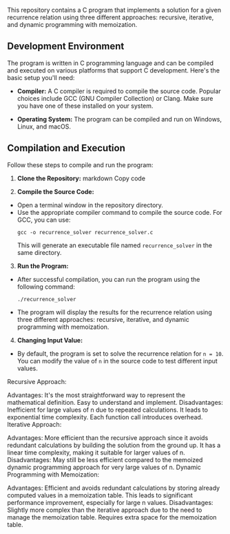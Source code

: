 
This repository contains a C program that implements a solution for a given recurrence relation using three different approaches: recursive, iterative, and dynamic programming with memoization.

## Development Environment

The program is written in C programming language and can be compiled and executed on various platforms that support C development. Here's the basic setup you'll need:

- **Compiler:** A C compiler is required to compile the source code. Popular choices include GCC (GNU Compiler Collection) or Clang. Make sure you have one of these installed on your system.

- **Operating System:** The program can be compiled and run on Windows, Linux, and macOS.

## Compilation and Execution

Follow these steps to compile and run the program:

1. **Clone the Repository:**
markdown
Copy code

2. **Compile the Source Code:**
- Open a terminal window in the repository directory.
- Use the appropriate compiler command to compile the source code. For GCC, you can use:
  ```
  gcc -o recurrence_solver recurrence_solver.c
  ```
  This will generate an executable file named `recurrence_solver` in the same directory.

3. **Run the Program:**
- After successful compilation, you can run the program using the following command:
  ```
  ./recurrence_solver
  ```
- The program will display the results for the recurrence relation using three different approaches: recursive, iterative, and dynamic programming with memoization.

4. **Changing Input Value:**
- By default, the program is set to solve the recurrence relation for `n = 10`. You can modify the value of `n` in the source code to test different input values.


Recursive Approach:

Advantages: It's the most straightforward way to represent the mathematical definition. Easy to understand and implement.
Disadvantages: Inefficient for large values of n due to repeated calculations. It leads to exponential time complexity. Each function call introduces overhead.
Iterative Approach:

Advantages: More efficient than the recursive approach since it avoids redundant calculations by building the solution from the ground up. It has a linear time complexity, making it suitable for larger values of n.
Disadvantages: May still be less efficient compared to the memoized dynamic programming approach for very large values of n.
Dynamic Programming with Memoization:

Advantages: Efficient and avoids redundant calculations by storing already computed values in a memoization table. This leads to significant performance improvement, especially for large n values.
Disadvantages: Slightly more complex than the iterative approach due to the need to manage the memoization table. Requires extra space for the memoization table.
